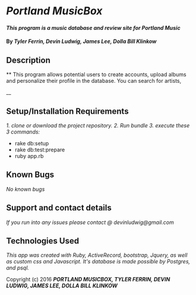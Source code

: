 
# _Portland MusicBox_

#### _This program is a music database and review site for Portland Music_

#### By _*Tyler Ferrin, Devin Ludwig, James Lee, Dolla Bill Klinkow*_

## Description

** This program allows potential users to create accounts, upload albums and personalize their profile in the database. You can search for artists,

__


## Setup/Installation Requirements

_1. clone or download the project repository._
_2. Run bundle_
_3. execute these 3 commands:_
* rake db:setup
* rake db:test:prepare
* ruby app.rb


## Known Bugs

_No known bugs_

## Support and contact details

_If you run into any issues please contact @ devinludwig@gmail.com_

## Technologies Used

_This app was created with Ruby, ActiveRecord, bootstrap, Jquery, as well as custom css and Javascript. It's database is made possible by Postgres, and psql._


Copyright (c) 2016 **_PORTLAND MUSICBOX, TYLER FERRIN, DEVIN LUDWIG, JAMES LEE, DOLLA BILL KLINKOW_**
